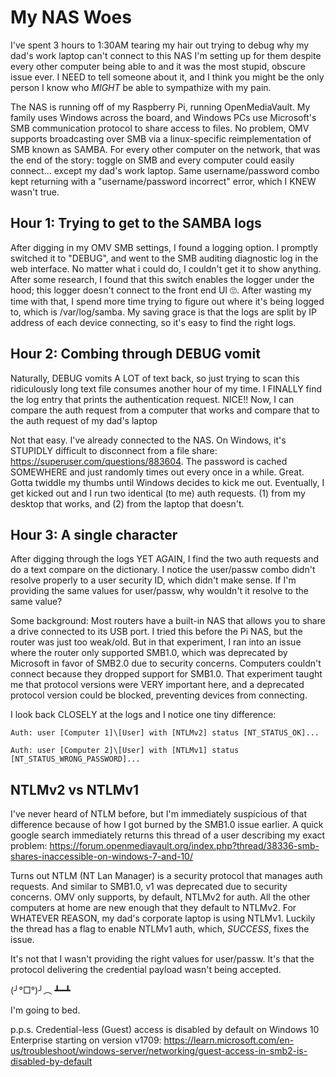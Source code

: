 # My NAS Woes

I've spent 3 hours to 1:30AM tearing my hair out trying to debug why my dad's work laptop can't connect to this NAS I'm setting up for them despite every other computer being able to and it was the most stupid, obscure issue ever. I NEED to tell someone about it, and I think you might be the only person I know who *MIGHT* be able to sympathize with my pain.

The NAS is running off of my Raspberry Pi, running OpenMediaVault. My family uses Windows across the board, and Windows PCs use Microsoft's SMB communication protocol to share access to files. No problem, OMV supports broadcasting over SMB via a linux-specific reimplementation of SMB known as SAMBA. For every other computer on the network, that was the end of the story: toggle on SMB and every computer could easily connect... except my dad's work laptop. Same username/password combo kept returning with a "username/password incorrect" error, which I KNEW wasn't true.

## Hour 1: Trying to get to the SAMBA logs
After digging in my OMV SMB settings, I found a logging option. I promptly switched it to "DEBUG", and went to the SMB auditing diagnostic log in the web interface. No matter what i could do, I couldn't get it to show anything. After some research, I found that this switch enables the logger under the hood; this logger doesn't connect to the front end UI 🙄. After wasting my time with that, I spend more time trying to figure out where it's being logged to, which is /var/log/samba. My saving grace is that the logs are split by IP address of each device connecting, so it's easy to find the right logs.

## Hour 2: Combing through DEBUG vomit
Naturally, DEBUG vomits A LOT of text back, so just trying to scan this ridiculously long text file consumes another hour of my time. I FINALLY find the log entry that prints the authentication request. NICE!! Now, I can compare the auth request from a computer that works and compare that to the auth request of my dad's laptop

Not that easy. I've already connected to the NAS. On Windows, it's STUPIDLY difficult to disconnect from a file share: https://superuser.com/questions/883604. The password is cached SOMEWHERE and just randomly times out every once in a while. Great. Gotta twiddle my thumbs until Windows decides to kick me out. Eventually, I get kicked out and I run two identical (to me) auth requests. (1) from my desktop that works, and (2) from the laptop that doesn't.

## Hour 3: A single character
After digging through the logs YET AGAIN, I find the two auth requests and do a text compare on the dictionary. I notice the user/passw combo didn't resolve properly to a user security ID, which didn't make sense. If I'm providing the same values for user/passw, why wouldn't it resolve to the same value?

Some background: Most routers have a built-in NAS that allows you to share a drive connected to its USB port. I tried this before the Pi NAS, but the router was just too weak/old. But in that experiment, I ran into an issue where the router only supported SMB1.0, which was deprecated by Microsoft in favor of SMB2.0 due to security concerns. Computers couldn't connect because they dropped support for SMB1.0. That experiment taught me that protocol versions were VERY important here, and a deprecated protocol version could be blocked, preventing devices from connecting.

I look back CLOSELY at the logs and I notice one tiny difference:

`Auth: user [Computer 1]\[User] with [NTLMv2] status [NT_STATUS_OK]...`

`Auth: user [Computer 2]\[User] with [NTLMv1] status [NT_STATUS_WRONG_PASSWORD]...`

## NTLMv2 vs NTLMv1
I've never heard of NTLM before, but I'm immediately suspicious of that difference because of how I got burned by the SMB1.0 issue earlier. A quick google search immediately returns this thread of a user describing my exact problem: https://forum.openmediavault.org/index.php?thread/38336-smb-shares-inaccessible-on-windows-7-and-10/

Turns out NTLM (NT Lan Manager) is a security protocol that manages auth requests. And similar to SMB1.0, v1 was deprecated due to security concerns. OMV only supports, by default, NTLMv2 for auth. All the other computers at home are new enough that they default to NTLMv2. For WHATEVER REASON, my dad's corporate laptop is using NTLMv1. Luckily the thread has a flag to enable NTLMv1 auth, which, *SUCCESS*, fixes the issue.

It's not that I wasn't providing the right values for user/passw. It's that the protocol delivering the credential payload wasn't being accepted.

(╯°□°)╯︵ ┻━┻

I'm going to bed.

p.p.s. Credential-less (Guest) access is disabled by default on Windows 10 Enterprise starting on version v1709: https://learn.microsoft.com/en-us/troubleshoot/windows-server/networking/guest-access-in-smb2-is-disabled-by-default
